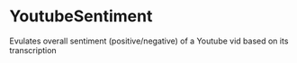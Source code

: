 # YoutubeSentiment
 Evulates overall sentiment (positive/negative) of a Youtube vid based on its transcription
